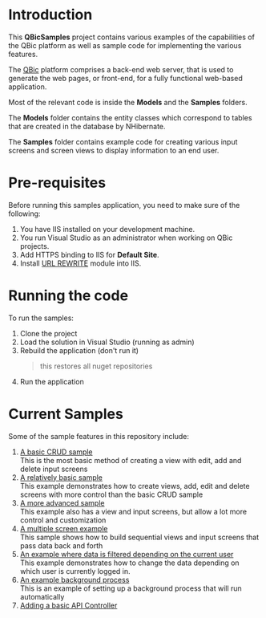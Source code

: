 # Introduction
This **QBicSamples** project contains various examples of the capabilities of the QBic platform as well as sample code for implementing the various features.

The [QBic](https://github.com/quintonn/QBic) platform comprises a back-end web server, that is used to generate the web pages, or front-end, for a fully functional web-based application.  

Most of the relevant code is inside the **Models** and the **Samples** folders.  

The **Models** folder contains the entity classes which correspond to tables that are created in the database by NHibernate.  

The **Samples** folder contains example code for creating various input screens and screen views to display information to an end user.

# Pre-requisites
Before running this samples application, you need to make sure of the following:  

1. You have IIS installed on your development machine.  
2. You run Visual Studio as an administrator when working on QBic projects.
3. Add HTTPS binding to IIS for **Default Site**.
4. Install [URL REWRITE](https://www.iis.net/downloads/microsoft/url-rewrite) module into IIS.  
   
# Running the code
To run the samples:
1. Clone the project
2. Load the solution in Visual Studio (running as admin)
3. Rebuild the application (don't run it)  
   > this restores all nuget repositories
4. Run the application

# Current Samples
Some of the sample features in this repository include:
1. [A basic CRUD sample](https://github.com/quintonn/QBicSamples/tree/master/QBicSamples/Samples/BasicCrudSample)  
   This is the most basic method of creating a view with edit, add and delete input screens
2. [A relatively basic sample](https://github.com/quintonn/QBicSamples/tree/master/QBicSamples/Samples/BasicSample)  
   This example demonstrates how to create views, add, edit and delete screens with more control than the basic CRUD sample
3. [A more advanced sample](https://github.com/quintonn/QBicSamples/tree/master/QBicSamples/Samples/AdvancedSample)  
   This example also has a view and input screens, but allow a lot more control and customization
4. [A multiple screen example](https://github.com/quintonn/QBicSamples/tree/master/QBicSamples/Samples/MultipleViews)  
   This sample shows how to build sequential views and input screens that pass data back and forth
5. [An example where data is filtered depending on the current user](https://github.com/quintonn/QBicSamples/tree/master/QBicSamples/Samples/UserSensitiveData)  
   This example demonstrates how to change the data depending on which user is currently logged in.
6. [An example background process](https://github.com/quintonn/QBicSamples/tree/master/QBicSamples/Samples/BackgroundProcessing)  
   This is an example of setting up a background process that will run automatically
7. [Adding a basic API Controller]()